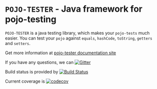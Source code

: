 # `POJO-TESTER` - Java framework for pojo-testing

`POJO-TESTER` is a java testing library, which makes your `pojo-tests` much easier. You can test your `pojo` against `equals`, `hashCode`, `toString`, `getters` and `setters`.

Get more information at [pojo-tester documentation site](http://pojo.pl)

If you have any questions, we can [![Gitter](https://badges.gitter.im/pojo-tester/Lobby.svg)](https://gitter.im/pojo-tester/Lobby?utm_source=badge&utm_medium=badge&utm_campaign=pr-badge)

Build status is provided by [![Build Status](https://travis-ci.com/sta-szek/pojo-tester.svg?token=42sCZkoSqqk4rnv2AmRU&branch=master)](https://travis-ci.com/sta-szek/pojo-tester)

Current coverage is [![codecov](https://codecov.io/gh/sta-szek/pojo-tester/branch/master/graph/badge.svg?token=YjQ8Z7Xyra)](https://codecov.io/gh/sta-szek/pojo-tester)

